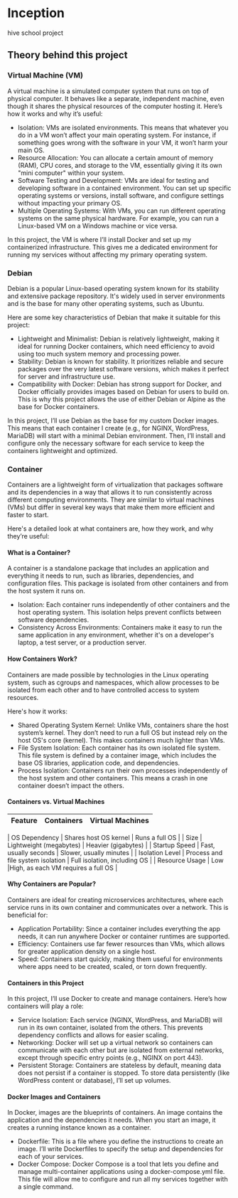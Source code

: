 # Inception
hive school project

## Theory behind this project

### Virtual Machine (VM)
A virtual machine is a simulated computer system that runs on top of physical computer. It behaves like a separate, independent machine, even though it shares the physical resources of the computer hosting it. Here’s how it works and why it’s useful:

- Isolation: VMs are isolated environments. This means that whatever you do in a VM won’t affect your main operating system. For instance, if something goes wrong with the software in your VM, it won’t harm your main OS.
- Resource Allocation: You can allocate a certain amount of memory (RAM), CPU cores, and storage to the VM, essentially giving it its own "mini computer" within your system.
- Software Testing and Development: VMs are ideal for testing and developing software in a contained environment. You can set up specific operating systems or versions, install software, and configure settings without impacting your primary OS.
- Multiple Operating Systems: With VMs, you can run different operating systems on the same physical hardware. For example, you can run a Linux-based VM on a Windows machine or vice versa.

In this project, the VM is where I’ll install Docker and set up my containerized infrastructure. This gives me a dedicated environment for running my services without affecting my primary operating system.

### Debian
Debian is a popular Linux-based operating system known for its stability and extensive package repository. It's widely used in server environments and is the base for many other operating systems, such as Ubuntu.

Here are some key characteristics of Debian that make it suitable for this project:

- Lightweight and Minimalist: Debian is relatively lightweight, making it ideal for running Docker containers, which need efficiency to avoid using too much system memory and processing power.
- Stability: Debian is known for stability. It prioritizes reliable and secure packages over the very latest software versions, which makes it perfect for server and infrastructure use.
- Compatibility with Docker: Debian has strong support for Docker, and Docker officially provides images based on Debian for users to build on. This is why this project allows the use of either Debian or Alpine as the base for Docker containers.

In this project, I’ll use Debian as the base for my custom Docker images. This means that each container I create (e.g., for NGINX, WordPress, MariaDB) will start with a minimal Debian environment. Then, I’ll install and configure only the necessary software for each service to keep the containers lightweight and optimized.

### Container
Containers are a lightweight form of virtualization that packages software and its dependencies in a way that allows it to run consistently across different computing environments. They are similar to virtual machines (VMs) but differ in several key ways that make them more efficient and faster to start.

Here's a detailed look at what containers are, how they work, and why they’re useful:

#### What is a Container?
A container is a standalone package that includes an application and everything it needs to run, such as libraries, dependencies, and configuration files. This package is isolated from other containers and from the host system it runs on.

- Isolation: Each container runs independently of other containers and the host operating system. This isolation helps prevent conflicts between software dependencies.
- Consistency Across Environments: Containers make it easy to run the same application in any environment, whether it's on a developer's laptop, a test server, or a production server.

#### How Containers Work?
Containers are made possible by technologies in the Linux operating system, such as cgroups and namespaces, which allow processes to be isolated from each other and to have controlled access to system resources.

Here's how it works:

- Shared Operating System Kernel: Unlike VMs, containers share the host system’s kernel. They don’t need to run a full OS but instead rely on the host OS's core (kernel). This makes containers much lighter than VMs.
- File System Isolation: Each container has its own isolated file system. This file system is defined by a container image, which includes the base OS libraries, application code, and dependencies.
- Process Isolation: Containers run their own processes independently of the host system and other containers. This means a crash in one container doesn’t impact the others.

#### Containers vs. Virtual Machines

| Feature         | Containers                        | Virtual Machines |
|-----------------|-----------------------------------|------------------------------------|

| OS Dependency	  | Shares host OS kernel	          | Runs a full OS                |
| Size            |	Lightweight (megabytes)           | Heavier (gigabytes) |
| Startup Speed   |	Fast, usually seconds             | Slower, usually minutes            |
| Isolation Level |	Process and file system isolation |	Full isolation, including OS       |
| Resource Usage  |	Low	                              |High, as each VM requires a full OS |

#### Why Containers are Popular?
Containers are ideal for creating microservices architectures, where each service runs in its own container and communicates over a network. This is beneficial for:

- Application Portability: Since a container includes everything the app needs, it can run anywhere Docker or container runtimes are supported.
- Efficiency: Containers use far fewer resources than VMs, which allows for greater application density on a single host.
- Speed: Containers start quickly, making them useful for environments where apps need to be created, scaled, or torn down frequently.

#### Containers in this Project
In this project, I’ll use Docker to create and manage containers. Here’s how containers will play a role:

- Service Isolation: Each service (NGINX, WordPress, and MariaDB) will run in its own container, isolated from the others. This prevents dependency conflicts and allows for easier scaling.
- Networking: Docker will set up a virtual network so containers can communicate with each other but are isolated from external networks, except through specific entry points (e.g., NGINX on port 443).
- Persistent Storage: Containers are stateless by default, meaning data does not persist if a container is stopped. To store data persistently (like WordPress content or database), I’ll set up volumes.

#### Docker Images and Containers
In Docker, images are the blueprints of containers. An image contains the application and the dependencies it needs. When you start an image, it creates a running instance known as a container.

- Dockerfile: This is a file where you define the instructions to create an image. I’ll write Dockerfiles to specify the setup and dependencies for each of your services.
- Docker Compose: Docker Compose is a tool that lets you define and manage multi-container applications using a docker-compose.yml file. This file will allow me to configure and run all my services together with a single command.
